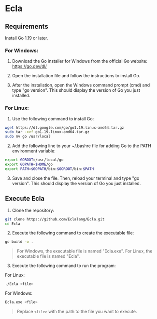 # Ecla

## Requirements

Install Go 1.19 or later.

### For Windows:

1. Download the Go installer for Windows from the official Go website: https://go.dev/dl/

2. Open the installation file and follow the instructions to install Go.

3. After the installation, open the Windows command prompt (cmd) and type "go version". This should display the version of Go you just installed.

### For Linux:

1. Use the following command to install Go:

```bash
wget https://dl.google.com/go/go1.19.linux-amd64.tar.gz
sudo tar -xvf go1.19.linux-amd64.tar.gz
sudo mv go /usr/local
```

2. Add the following line to your ~/.bashrc file for adding Go to the PATH environment variable:

```bash
export GOROOT=/usr/local/go
export GOPATH=$HOME/go
export PATH=$GOPATH/bin:$GOROOT/bin:$PATH
```

3. Save and close the file. Then, reload your terminal and type "go version". This should display the version of Go you just installed.

## Execute Ecla

1. Clone the repository:

```bash
git clone https://github.com/Eclalang/Ecla.git
cd Ecla
```

2. Execute the following command to create the executable file:

```bash
go build -o .
```

> For Windows, the executable file is named "Ecla.exe". For Linux, the executable file is named "Ecla".

3. Execute the following command to run the program:

For Linux:

```bash
./Ecla <file>
```

For Windows:

```bash
Ecla.exe <file>
```

> Replace ```<file>``` with the path to the file you want to execute.